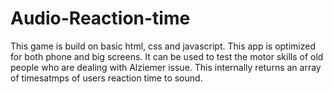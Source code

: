 # Audio-Reaction-time
This game is build on basic html, css and javascript.
This app is optimized for both phone and big screens.
It can be used to test the motor skills of old people who are dealing with Alziemer issue.
This internally returns an array of timesatmps of users reaction time to sound.
